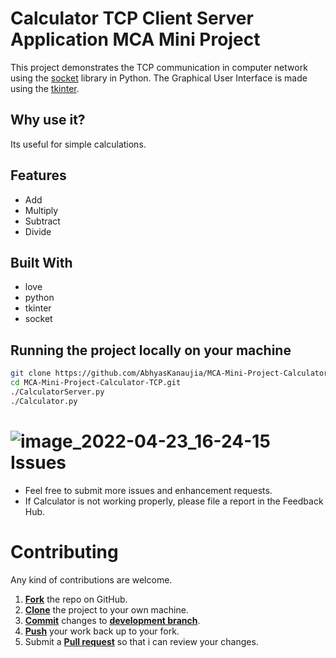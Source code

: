 # Calculator TCP Client Server Application MCA Mini Project

This project demonstrates the TCP communication in computer network using the [socket](https://docs.python.org/3/library/socket.html?highlight=socket#module-socket) library in Python. The Graphical User Interface is made using the [tkinter](https://docs.python.org/3/library/tkinter.html).

## Why use it?

Its useful for simple calculations.

## Features

* Add
* Multiply
* Subtract
* Divide

## Built With

* love
* python
* tkinter
* socket
## Running the project locally on your machine
```sh
git clone https://github.com/AbhyasKanaujia/MCA-Mini-Project-Calculator-TCP.git
cd MCA-Mini-Project-Calculator-TCP.git
./CalculatorServer.py
./Calculator.py
```


 
![image_2022-04-23_16-24-15](https://user-images.githubusercontent.com/66552164/164892037-b0355a83-76ff-4219-82e4-c65a31cadb6f.png)
<br>
Issues
==========
* Feel free to submit more issues and enhancement requests.
* If Calculator is not working properly, please file a report in the Feedback Hub. 

Contributing
==========
Any kind of contributions are welcome.
1. <a href='https://help.github.com/articles/fork-a-repo/'>**Fork**</a> the repo on GitHub.
2. <a href='https://help.github.com/articles/cloning-a-repository/'>**Clone**</a> the project to your own machine.
3. <a href='https://git-scm.com/book/en/v2/Git-Basics-Recording-Changes-to-the-Repository'>**Commit**</a> changes to <a href='https://git-scm.com/book/en/v2/Git-Branching-Branches-in-a-Nutshell'>**development branch**</a>.
4. <a href='https://help.github.com/articles/pushing-to-a-remote/'>**Push**</a> your work back up to your fork.
5. Submit a <a href='https://help.github.com/articles/about-pull-requests/'>**Pull request**</a> so that i can review your changes.

